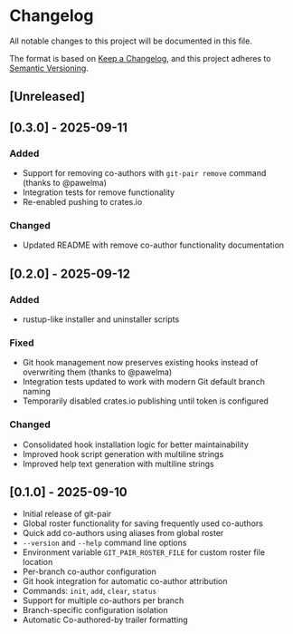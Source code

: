 # Changelog

All notable changes to this project will be documented in this file.

The format is based on [Keep a Changelog](https://keepachangelog.com/en/1.0.0/),
and this project adheres to [Semantic Versioning](https://semver.org/spec/v2.0.0.html).

## [Unreleased]

## [0.3.0] - 2025-09-11

### Added
- Support for removing co-authors with `git-pair remove` command (thanks to @pawelma)
- Integration tests for remove functionality
- Re-enabled pushing to crates.io

### Changed
- Updated README with remove co-author functionality documentation

## [0.2.0] - 2025-09-12

### Added
- rustup-like installer and uninstaller scripts

### Fixed
- Git hook management now preserves existing hooks instead of overwriting them (thanks to @pawelma)
- Integration tests updated to work with modern Git default branch naming
- Temporarily disabled crates.io publishing until token is configured

### Changed
- Consolidated hook installation logic for better maintainability
- Improved hook script generation with multiline strings
- Improved help text generation with multiline strings

## [0.1.0] - 2025-09-10

- Initial release of git-pair
- Global roster functionality for saving frequently used co-authors
- Quick add co-authors using aliases from global roster
- `--version` and `--help` command line options
- Environment variable `GIT_PAIR_ROSTER_FILE` for custom roster file location
- Per-branch co-author configuration
- Git hook integration for automatic co-author attribution
- Commands: `init`, `add`, `clear`, `status`
- Support for multiple co-authors per branch
- Branch-specific configuration isolation
- Automatic Co-authored-by trailer formatting
